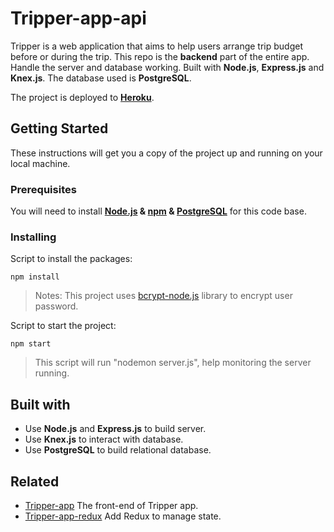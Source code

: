 # Tripper-app-api
Tripper is a web application that aims to help users arrange trip budget before or during the trip. This repo is the **backend** part of the entire app. Handle the server and database working. Built with **Node.js**, **Express.js** and **Knex.js**. The database used is **PostgreSQL**.

The project is deployed to **[Heroku]()**.

## Getting Started
These instructions will get you a copy of the project up and running on your local machine.

### Prerequisites
You will need to install **[Node.js](https://nodejs.org/en/) & [npm](https://www.npmjs.com/) & [PostgreSQL](https://www.postgresql.org/)** for this code base.
 
### Installing
 Script to install the packages:
```
npm install
```
> Notes: This project uses [bcrypt-node.js](https://www.npmjs.com/package/bcrypt-nodejs) library to encrypt user password.

Script to start the project: 
```
npm start
```
> This script will run "nodemon server.js", help monitoring the server running. 

## Built with

- Use **Node.js** and **Express.js** to build server.
- Use **Knex.js** to interact with database. 
- Use **PostgreSQL** to build relational database.

## Related

- [Tripper-app](https://github.com/chinyun/Tripper-app)
The front-end of Tripper app.
- [Tripper-app-redux](https://github.com/chinyun/Tripper-app-redux)
Add Redux to manage state.
